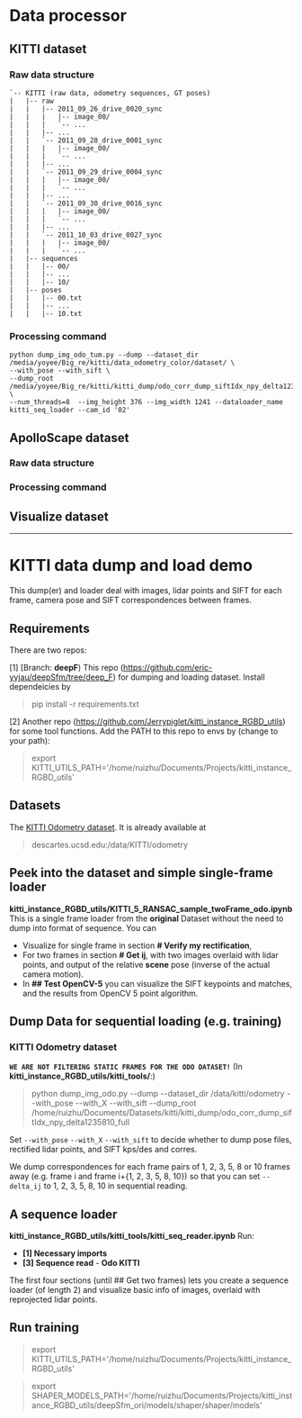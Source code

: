 # Data processor

## KITTI dataset
### Raw data structure
```
`-- KITTI (raw data, odometry sequences, GT poses)
|   |-- raw
|   |   |-- 2011_09_26_drive_0020_sync
|   |   |   |-- image_00/
|   |   |   `-- ...
|   |   |-- ...
|   |   `-- 2011_09_28_drive_0001_sync
|   |   |   |-- image_00/
|   |   |   `-- ...
|   |   |-- ...
|   |   `-- 2011_09_29_drive_0004_sync
|   |   |   |-- image_00/
|   |   |   `-- ...
|   |   |-- ...
|   |   `-- 2011_09_30_drive_0016_sync
|   |   |   |-- image_00/
|   |   |   `-- ...
|   |   |-- ...
|   |   `-- 2011_10_03_drive_0027_sync
|   |   |   |-- image_00/
|   |   |   `-- ...
|   |-- sequences
|   |   |-- 00/
|   |   |-- ...
|   |   |-- 10/
|   |-- poses
|   |   |-- 00.txt
|   |   |-- ...
|   |   |-- 10.txt

```
### Processing command
```
python dump_img_odo_tum.py --dump --dataset_dir /media/yoyee/Big_re/kitti/data_odometry_color/dataset/ \
--with_pose --with_sift \
--dump_root /media/yoyee/Big_re/kitti/kitti_dump/odo_corr_dump_siftIdx_npy_delta1235810_test_0713 \
--num_threads=8  --img_height 376 --img_width 1241 --dataloader_name kitti_seq_loader --cam_id '02'
```

## ApolloScape dataset

### Raw data structure

### Processing command



## Visualize dataset





---
# KITTI data dump and load demo
This dump(er) and loader deal with images, lidar points and SIFT for each frame, camera pose and SIFT correspondences between frames.
## Requirements
There are two repos:

[1] [Branch: **deepF**) This repo (https://github.com/eric-yyjau/deepSfm/tree/deep_F) for dumping and loading dataset.
Install dependeicies by
> pip install -r requirements.txt

[2] Another repo (https://github.com/Jerrypiglet/kitti_instance_RGBD_utils) for some tool functions. Add the PATH to this repo to envs by (change to your path):
> export KITTI_UTILS_PATH='/home/ruizhu/Documents/Projects/kitti_instance_RGBD_utils'

## Datasets
The [KITTI Odometry dataset](http://www.cvlibs.net/datasets/kitti/eval_odometry.php). It is already available at 
> descartes.ucsd.edu:/data/KITTI/odometry

## Peek into the dataset and simple single-frame loader
**kitti_instance_RGBD_utils/KITTI_5_RANSAC_sample_twoFrame_odo.ipynb**
This is a single frame loader from the **original** Dataset without the need to dump into format of sequence. You can 

- Visualize for single frame in section **# Verify my rectification**, 
- For two frames in section **# Get ij**, with two images overlaid with lidar points, and output of the relative **scene** pose (inverse of the actual camera motion).
- In **## Test OpenCV-5** you can visualize the SIFT keypoints and matches, and the results from OpenCV 5 point algorithm.

## Dump Data for sequential loading (e.g. training)
<!--### KITTI RAW dataset
> python dump_img_raw.py --dump --dataset_dir /data/kitti/raw --with_pose --with_X --with_sift --static_frames_file /home/ruizhu/Documents/Projects/SfmLearner-Pytorch/data/static_frames.txt --test_scene_file /home/ruizhu/Documents/Projects/SfmLearner-Pytorch/data/test_scenes.txt  --dump_root /home/ruizhu/Documents/Datasets/kitti/kitti_dump/corr_dump_siftIdx_npy_speed05_delta1235 --num_threads=1

Set ``--with_pose`` ``--with_X`` ``--with_sift`` to decide whether to dump pose files, rectified lidar points, and SIFT kps/des and corres.

Set the ``--static_frames_file`` and ``--test_scene_file`` to where your static frames file and test scene file is. You can acquire them from https://github.com/ClementPinard/SfmLearner-Pytorch.

By default, we use frames excluded from the ``static_frames_file`` and also with a speed of no more than 0.5m/s. Also we dump correspondences for each frame pairs of 1, 2, 3, or 5 frames away (e.g. frame i and frame i+{1, 2, 3, 5}) so that you can set ``--delta_ij`` to 1, 2, 3, 5 in sequential reading.-->

### KITTI Odometry dataset
**``WE ARE NOT FILTERING STATIC FRAMES FOR THE ODO DATASET!``**
(In **kitti_instance_RGBD_utils/kitti_tools/**:)
> python dump_img_odo.py --dump --dataset_dir /data/kitti/odometry --with_pose --with_X --with_sift --dump_root /home/ruizhu/Documents/Datasets/kitti/kitti_dump/odo_corr_dump_siftIdx_npy_delta1235810_full

Set ``--with_pose`` ``--with_X`` ``--with_sift`` to decide whether to dump pose files, rectified lidar points, and SIFT kps/des and corres.

We dump correspondences for each frame pairs of 1, 2, 3, 5, 8 or 10 frames away (e.g. frame i and frame i+{1, 2, 3, 5, 8, 10}) so that you can set ``--delta_ij`` to 1, 2, 3, 5, 8, 10 in sequential reading.

## A sequence loader
**kitti_instance_RGBD_utils/kitti_tools/kitti_seq_reader.ipynb**
Run:
- **[1] Necessary imports**
- **[3] Sequence read** - **Odo KITTI**

The first four sections (until ## Get two frames) lets you create a sequence loader (of length 2) and visualize basic info of images, overlaid with reprojected lidar points. 


<!--## Loader
Run the sections [1] and [3] in `kitti_seq_reader.ipynb` for a demo of sequential read. It will throw warnings if certain files are not found. Also you can run the second box in [3] for a visualization of the image, lidar points, and SIFT matches.
-->

## Run training
> export KITTI_UTILS_PATH='/home/ruizhu/Documents/Projects/kitti_instance_RGBD_utils'

> export SHAPER_MODELS_PATH='/home/ruizhu/Documents/Projects/kitti_instance_RGBD_utils/deepSfm_ori/models/shaper/shaper/models'
